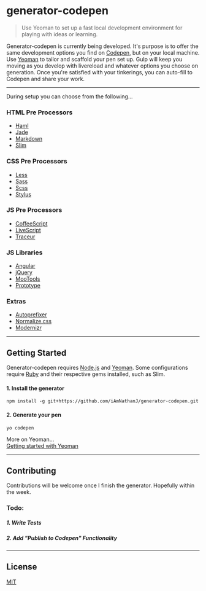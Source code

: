 # generator-codepen

> Use Yeoman to set up a fast local development environment for playing with ideas or learning.

Generator-codepen is currently being developed. It's purpose is to offer the same development options you find on [Codepen](http://codepen.com/), but on your local machine. Use [Yeoman](http://yeoman.io/) to tailor and scaffold your pen set up. Gulp will keep you moving as you develop with livereload and whatever options you choose on generation. Once you're satisfied with your tinkerings, you can auto-fill to Codepen and share your work.

---

During setup you can choose from the following...

### HTML Pre Processors
+ [Haml](http://haml.info/)
+ [Jade](http://jade-lang.com/)
+ [Markdown](http://daringfireball.net/)
+ [Slim](http://slim-lang.com/)

### CSS Pre Processors
- [Less](http://lesscss.org/)
- [Sass](http://sass-lang.com/)
- [Scss](http://sass-lang.com/)
- [Stylus](http://learnboost.github.io/stylus/)

### JS Pre Processors
- [CoffeeScript](http://coffeescript.org/)
- [LiveScript](http://livescript.net/)
- [Traceur](https://github.com/google/traceur-compiler)

### JS Libraries
- [Angular](https://angularjs.org/)
- [jQuery](http://jquery.com/)
- [MooTools](http://mootools.net/)
- [Prototype](http://prototypejs.org/)

### Extras
- [Autoprefixer](https://github.com/postcss/autoprefixer)
- [Normalize.css](http://necolas.github.io/normalize.css/)
- [Modernizr](http://modernizr.com/)

---

## Getting Started
Generator-codepen requires [Node.js](http://nodejs.org/) and [Yeoman](http://yeoman.io/). Some configurations require [Ruby](http://www.ruby-lang.org/) and their respective gems installed, such as Slim.
  
#### 1. Install the generator
`npm install -g git+https://github.com/iAmNathanJ/generator-codepen.git`

#### 2. Generate your pen
`yo codepen`

  
More on Yeoman...  
[Getting started with Yeoman](http://yeoman.io/learning/index.html)  

---

## Contributing
Contributions will be welcome once I finish the generator. Hopefully within the week.

### Todo:
##### 1. Write Tests
##### 2. Add "Publish to Codepen" Functionality

---

## License
[MIT](http://opensource.org/licenses/MIT)